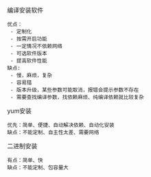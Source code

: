 
编译安装软件

    优点：
     - 定制化
     - 按需开启功能
     - 一定情况不依赖网络
     - 可选软件版本
     - 提高软件性能    
    缺点:
     - 慢，麻烦，复杂
     - 容易错
     - 版本升级，某些参数可能取消，报错会提示参数不存在
     - 需要查找编译参数，找依赖麻烦、纯编译依赖就比较复杂

yum安装

    优先：简单、便捷、自动解决依赖、自动化安装
    缺点：不能定制、自主性太差、需要网络

二进制安装

    有点：简单、快
    缺点：不能定制、包容量大

